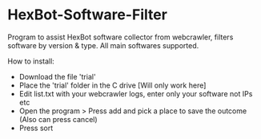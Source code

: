 # HexBot-Software-Filter
Program to assist HexBot software collector from webcrawler, filters software by version &amp; type. All main softwares supported.

How to install:
- Download the file 'trial'
- Place the 'trial' folder in the C drive [Will only work here]
- Edit list.txt with your webcrawler logs, enter only your software not IPs etc
- Open the program > Press add and pick a place to save the outcome (Also can press cancel)
- Press sort



